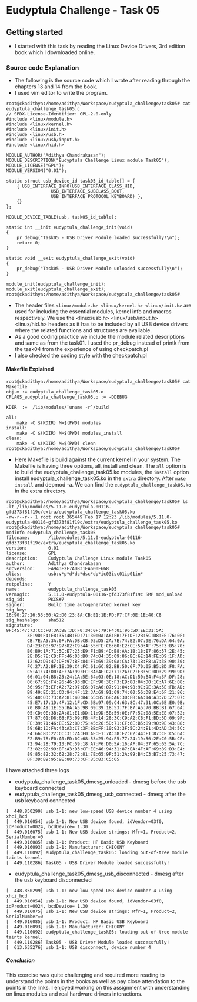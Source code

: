 # Eudyptula Challenge - Task 05

## Getting started 

- I started with this task by reading the Linux Device Drivers, 3rd edition book which I downloaded online.

### Source code Explanation

- The following is the source code which I wrote after reading through the chapters 13 and 14 from the book. 
- I used vim editor to write the program.
```
root@ckadithya:/home/adithya/Workspace/eudyptula_challenge/task05# cat eudyptula_challenge_task05.c
// SPDX-License-Identifier: GPL-2.0-only
#include <linux/module.h>
#include <linux/kernel.h>
#include <linux/init.h>
#include <linux/usb.h>
#include <linux/usb/input.h>
#include <linux/hid.h>

MODULE_AUTHOR("Adithya Chandrakasan");
MODULE_DESCRIPTION("Eudyptula Challenge Linux module Task05");
MODULE_LICENSE("GPL");
MODULE_VERSION("0.01");

static struct usb_device_id task05_id_table[] = {
	{ USB_INTERFACE_INFO(USB_INTERFACE_CLASS_HID,
			     USB_INTERFACE_SUBCLASS_BOOT,
			     USB_INTERFACE_PROTOCOL_KEYBOARD) },
	{}
};

MODULE_DEVICE_TABLE(usb, task05_id_table);

static int __init eudyptula_challenge_init(void)
{
	pr_debug("Task05 - USB Driver Module loaded successfully!\n");
	return 0;
}

static void __exit eudyptula_challenge_exit(void)
{
	pr_debug("Task05 - USB Driver Module unloaded successfully\n");
}

module_init(eudyptula_challenge_init);
module_exit(eudyptula_challenge_exit);
root@ckadithya:/home/adithya/Workspace/eudyptula_challenge/task05# 
```
- The header files `<linux/module.h> <linux/kernel.h> <linux/init.h>` are used for including the essential modules, kernel info and macros respectively. We use the <linux/usb.h> <linux/usb/input.h> <linux/hid.h> headers as it has to be included by all USB device drivers where the related functions and structures are available.
- As a good coding practice we include the module related descriptions and same as from the task01. I used the pr_debug instead of printk from the task04 from the experience of using checkpatch.pl
- I also checked the coding style with the checkpatch.pl

#### Makefile Explained
```
root@ckadithya:/home/adithya/Workspace/eudyptula_challenge/task05# cat Makefile 
obj-m := eudyptula_challenge_task05.o
CFLAGS_eudyptula_challenge_task05.o := -DDEBUG

KDIR  :=  /lib/modules/`uname -r`/build

all:
	make -C $(KDIR) M=$(PWD) modules
install:
	make -C $(KDIR) M=$(PWD) modules_install
clean:
	make -C $(KDIR) M=$(PWD) clean
root@ckadithya:/home/adithya/Workspace/eudyptula_challenge/task05#
```
- Here Makefile is build against the current kernel in your system. The Makefile is having three options, all, install and clean. The `all` option is to build the eudyptula_challenge_task05.ko modules, the `install` option install eudyptula_challenge_task05.ko in the `extra` directory.
After `make install` and depmod -a. We can find the `eudyptula_challenge_task05.ko` in the extra directory.
```
root@ckadithya:/home/adithya/Workspace/eudyptula_challenge/task05# ls -lt /lib/modules/5.11.0-eudyptula-00116-gfd373f81f19c/extra/eudyptula_challenge_task05.ko 
-rw-r--r-- 1 root root 365449 Feb 17 12:23 /lib/modules/5.11.0-eudyptula-00116-gfd373f81f19c/extra/eudyptula_challenge_task05.ko
root@ckadithya:/home/adithya/Workspace/eudyptula_challenge/task05# modinfo eudyptula_challenge_task05
filename:       /lib/modules/5.11.0-eudyptula-00116-gfd373f81f19c/extra/eudyptula_challenge_task05.ko
version:        0.01
license:        GPL
description:    Eudyptula Challenge Linux module Task05
author:         Adithya Chandrakasan
srcversion:     FA943F2F7AD831EA600F668
alias:          usb:v*p*d*dc*dsc*dp*ic03isc01ip01in*
depends:        
retpoline:      Y
name:           eudyptula_challenge_task05
vermagic:       5.11.0-eudyptula-00116-gfd373f81f19c SMP mod_unload 
sig_id:         PKCS#7
signer:         Build time autogenerated kernel key
sig_key:        16:90:27:26:53:60:A2:D0:23:8A:CB:E1:1E:FD:F7:CF:0E:1E:40:C8
sig_hashalgo:   sha512
signature:      9F:45:47:73:CC:F0:3A:8E:3D:F0:34:0F:79:F4:01:96:5D:EE:31:5A:
		3F:9D:F4:E8:35:4B:ED:71:30:0A:A6:FB:7F:DF:2B:5C:D8:EE:76:0F:
		CB:7E:A5:3A:0F:FA:DB:CB:93:D5:2A:7E:74:E2:07:9E:76:DA:64:0A:
		DA:23:DB:97:97:82:C9:44:55:FE:C6:60:E2:CE:50:AF:75:F3:B5:70:
		B0:B9:1A:71:5C:E7:23:E9:F1:B9:4D:B8:AA:1B:18:E7:86:57:2E:45:
		2E:D5:7E:CD:FF:46:03:B0:74:04:35:09:86:BC:6E:14:FE:D9:1F:AD:
		12:62:D9:47:DF:97:BF:84:F7:69:39:0A:CA:73:1B:F8:A7:38:90:30:
		FC:27:A2:BF:1E:39:C4:FC:61:6C:82:BB:50:6F:70:05:B5:BD:F8:FA:
		C5:A1:74:D0:4F:7A:99:FC:3A:4E:C2:71:2A:C2:E8:5C:0D:29:99:9D:
		66:01:04:B8:23:24:1A:5E:64:03:0E:18:AC:D1:50:B4:F4:3F:DF:28:
		06:67:9E:F4:26:46:93:BC:EF:90:3C:F3:E9:88:04:D0:1C:A7:6E:08:
		36:95:F3:EF:A2:72:97:E6:07:A6:07:91:04:98:9C:9E:3A:5E:FB:AD:
		B9:49:EC:21:CD:94:4F:12:3A:69:91:09:74:00:56:D8:E4:6F:21:86:
		95:40:03:73:A2:81:40:B4:65:85:68:A6:30:FB:6A:14:A3:7D:27:07:
		45:E7:17:1D:4F:12:1F:CD:5B:97:09:C4:63:8C:47:31:0C:6E:E0:9B:
		70:BD:A9:1E:55:BA:A5:9B:09:39:18:53:7F:B7:A5:70:BB:B1:67:6A:
		05:CD:0E:3B:2A:81:E1:DD:11:9D:5B:59:0E:F7:5C:08:5E:EE:07:52:
		77:87:01:D8:6B:F3:09:FB:4F:14:28:3C:C9:A2:CB:F1:BD:5D:09:9F:
		FE:39:71:46:EE:52:8D:75:45:26:5D:71:CF:6E:B5:89:90:9E:43:88:
		59:6B:1D:FA:43:A3:C7:3F:BB:FF:10:93:3F:5C:24:E1:4D:AD:34:5C:
		F4:66:8D:22:CC:31:2A:F0:AE:F1:7A:38:F2:62:44:F1:87:CF:C5:6A:
		F2:B9:78:E0:A0:ED:0C:68:53:25:94:F5:77:24:19:56:2F:C0:5B:CF:
		72:94:28:79:13:FC:59:18:A7:F6:D0:5A:16:AF:04:37:65:65:5A:7C:
		F3:82:92:99:8F:A3:D3:CF:EE:46:94:31:87:EA:4F:AF:69:89:D3:E4:
		89:85:82:32:62:28:72:81:7E:65:9F:51:2A:99:B4:C3:B7:25:73:47:
		0F:3D:B9:95:9E:80:73:CF:85:83:C5:05
```

I have attached three logs
- eudyptula_challenge_task05_dmesg_unloaded - dmesg before the usb keyboard connected
- eudyptula_challenge_task05_dmesg_usb_connected - dmesg after the usb keyboard connected
```
[  448.850299] usb 1-1: new low-speed USB device number 4 using xhci_hcd
[  449.016054] usb 1-1: New USB device found, idVendor=03f0, idProduct=0024, bcdDevice= 1.30
[  449.016075] usb 1-1: New USB device strings: Mfr=1, Product=2, SerialNumber=0
[  449.016085] usb 1-1: Product: HP Basic USB Keyboard
[  449.016093] usb 1-1: Manufacturer: CHICONY
[  449.110092] eudyptula_challenge_task05: loading out-of-tree module taints kernel.
[  449.110286] Task05 - USB Driver Module loaded successfully!

```
- eudyptula_challenge_task05_dmesg_usb_disconnected - dmesg after the usb keyboard disconnected
```
[  448.850299] usb 1-1: new low-speed USB device number 4 using xhci_hcd
[  449.016054] usb 1-1: New USB device found, idVendor=03f0, idProduct=0024, bcdDevice= 1.30
[  449.016075] usb 1-1: New USB device strings: Mfr=1, Product=2, SerialNumber=0
[  449.016085] usb 1-1: Product: HP Basic USB Keyboard
[  449.016093] usb 1-1: Manufacturer: CHICONY
[  449.110092] eudyptula_challenge_task05: loading out-of-tree module taints kernel.
[  449.110286] Task05 - USB Driver Module loaded successfully!
[  613.635276] usb 1-1: USB disconnect, device number 4
```

##### Conclusion
This exercise was quite challenging and required more reading to understand the points in the books as well as pay close attendation to the points in the links. I enjoyed working on this assignment with understanding on linux modules and real hardware drivers interactions.

